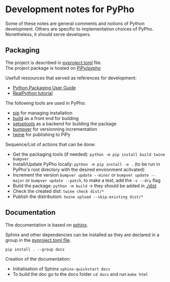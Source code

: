 # Development notes for PyPho

Some of these notes are general comments and notions of Python development.
Others are specific to implementation choices of PyPho.
Nonetheless, it should serve developers.

## Packaging

The project is described in [pyproject.toml](./pyproject.toml) file.  
The project package is hosted on [PiPy/pypho](https://pypi.org/project/pypho/)

Usefull ressources that served as references for development:
* [Python Packaging User Guide](https://packaging.python.org/en/latest/tutorials/packaging-projects/) 
* [RealPython tutorial](https://realpython.com/pypi-publish-python-package/#version-your-package) 

The following tools are used in PyPho:
* [pip](https://packaging.python.org/en/latest/key_projects/#pip) for managing installation
* [build](https://packaging.python.org/en/latest/key_projects/#build) as a front end for building
* [setuptools](https://setuptools.pypa.io/en/latest/index.html) as a backend for building the package
* [bumpver](https://pypi.org/project/bumpver/) for versionning incrementation
* [twine](https://packaging.python.org/en/latest/key_projects/#twine) for publishing to PiPy

Sequence/List of actions that can be done:
* Get the packaging tools (if needed): ```python -m pip install build twine bumpver```
* Install/Update PyPho locally: ```python -m pip install -e .``` (to be run in PyPho's root directory with the desired environment acitvated)
* Increment the version ```bumpver update --minor``` or ```bumpver update --major``` or ```bumpver update --patch```, to make a test, add the ```-v --dry``` flag
* Build the package: ```python -m build``` -> they should be added in [./dist](./dist)
* Check the created dist: ```twine check dist/*```
* Publish the distribution: ```twine upload --skip-existing dist/*```

## Documentation

The documentation is based on [sphinx](https://www.sphinx-doc.org).

Sphinx and other dependencies can be installed as they are declared in a group in the [pyproject.toml file](./pyproject.toml).
```
pip install . --group docs
```

Creation of the documentation:
* Initialisation of Sphinx `sphinx-quickstart docs`
* To build the doc go to the docs folder `cd docs` and run `make html`

